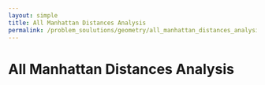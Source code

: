 ```yaml
---
layout: simple
title: All Manhattan Distances Analysis
permalink: /problem_soulutions/geometry/all_manhattan_distances_analysis/
---
```


# All Manhattan Distances Analysis
